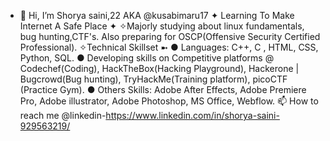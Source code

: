 - 👋 Hi, I’m Shorya saini,22 AKA @kusabimaru17
 ✦ Learning To Make Internet A Safe Place ✦
✧Majorly studying about linux fundamentals, bug hunting,CTF's. Also preparing for OSCP(Offensive Security Certified Professional).
✧Technical Skillset ➼ 
● Languages: C++, C , HTML, CSS, Python, SQL.
● Developing skills on Competitive platforms @ Codechef(Coding), HackTheBox(Hacking Playground), Hackerone | Bugcrowd(Bug hunting),
  TryHackMe(Training platform), picoCTF (Practice Gym).
● Others Skills: Adobe After Effects, Adobe Premiere Pro, Adobe illustrator, Adobe Photoshop, MS Office, Webflow.
📫 How to reach me @linkedin-https://www.linkedin.com/in/shorya-saini-929563219/
<!---
kusabimaru17/kusabimaru17 is a ✨ special ✨ repository because its `README.md` (this file) appears on your GitHub profile.
You can click the Preview link to take a look at your changes.
--->
